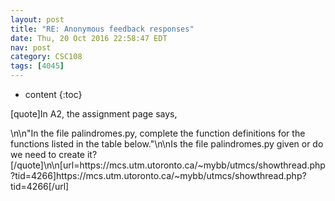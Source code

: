 ```yaml
---
layout: post
title: "RE: Anonymous feedback responses"
date: Thu, 20 Oct 2016 22:58:47 EDT
nav: post
category: CSC108
tags: [4045]
---
```


* content
{:toc}

[quote]In A2, the assignment page says,
<!-- more -->
<p>\n\n&quot;In the file palindromes.py, complete the function definitions for the functions listed in the table below.&quot;\n\nIs the file palindromes.py given or do we need to create it?[/quote]\n\n[url=https://mcs.utm.utoronto.ca/~mybb/utmcs/showthread.php?tid=4266]https://mcs.utm.utoronto.ca/~mybb/utmcs/showthread.php?tid=4266[/url]</p>
